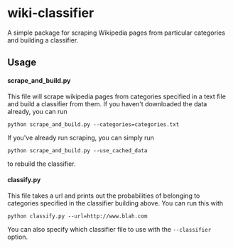 # wiki-classifier

A simple package for scraping Wikipedia pages from particular categories and building a classifier.

## Usage

#### scrape_and_build.py

This file will scrape wikipedia pages from categories specified in a text file and build a classifier from them.
If you haven't downloaded the data already, you can run 

`python scrape_and_build.py --categories=categories.txt`

If you've already run scraping, you can simply run

`python scrape_and_build.py --use_cached_data`

to rebuild the classifier.

#### classify.py

This file takes a url and prints out the probabilities of belonging to categories specified in the classifier building above. You can run this with

`python classify.py --url=http://www.blah.com`

You can also specify which classifier file to use with the `--classifier` option.
